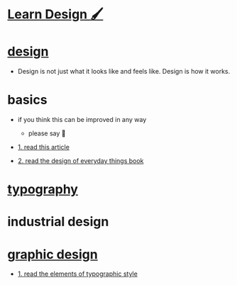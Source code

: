 # [Learn Design 🖌](https://my.mindnode.com/UfyzJtYHJtarpQg5YVXVz7vwYjQvn5FQt4g3pq4C)

# [design](http://www.wikiwand.com/en/Design)

- Design is not just what it looks like and feels like. Design is how it works.


# basics

- if you think this can be improved in any way  
	- please say 💙


- [1. read this article](https://medium.freecodecamp.com/before-you-can-master-design-you-must-first-master-the-fundamentals-1981a2af1fda)

- [2. read the design of everyday things book](https://www.goodreads.com/book/show/840.The_Design_of_Everyday_Things)


# [typography](http://www.wikiwand.com/en/Typography)


# industrial design


# [graphic design](http://www.wikiwand.com/en/Graphic_design)


- [1. read the elements of typographic style](https://www.goodreads.com/book/show/44735.The_Elements_of_Typographic_Style)



